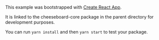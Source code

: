 This example was bootstrapped with [Create React App](https://github.com/facebook/create-react-app).

It is linked to the cheeseboard-core package in the parent directory for development purposes.

You can run `yarn install` and then `yarn start` to test your package.
